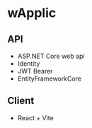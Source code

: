 # wApplic

## API

- ASP.NET Core web api
- Identity
- JWT Bearer
- EntityFrameworkCore

## Client

- React + Vite

